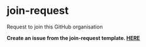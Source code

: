 # join-request
Request to join this GitHub organisation

**Create an issue from the join-request template. [HERE](https://github.com/BBZBL/join-request/issues)**
